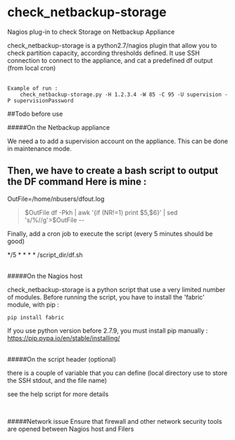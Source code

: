 # check_netbackup-storage
Nagios plug-in to check Storage on Netbackup Appliance

check_netbackup-storage is a python2.7/nagios plugin that allow you to check partition capacity, according thresholds defined.
It use SSH connection to connect to the appliance, and cat a predefined df output (from local cron)
<br><br>

    Example of run : 
        check_netbackup-storage.py -H 1.2.3.4 -W 85 -C 95 -U supervision -P supervisionPassword


##Todo before use

#####On the Netbackup appliance

We need a to add a supervision account on the appliance.
This can be done in maintenance mode.

Then, we have to create a bash script to output the DF command
Here is mine :
--
OutFile=/home/nbusers/dfout.log
>$OutFile
df -Pkh | awk '{if (NR!=1) print $5,$6}' | sed 's/%//g'>$OutFile
--

Finally, add a cron job to execute the script (every 5 minutes should be good) 

  */5 * * * * /script_dir/df.sh

<br>
#####On the Nagios host

check_netbackup-storage is a python script that use a very limited number of modules.
Before running the script, you have to install the 'fabric' module, with pip :

    pip install fabric
  
If you use python version before 2.7.9, you must install pip manually :
    https://pip.pypa.io/en/stable/installing/
  
  
<br>  
#####On the script header (optional)

there is a couple of variable that you can define (local directory use to store the SSH stdout, and the file name) 

see the help script for more details

<br>

#####Network issue
Ensure that firewall and other network security tools are opened between Nagios host and Filers
